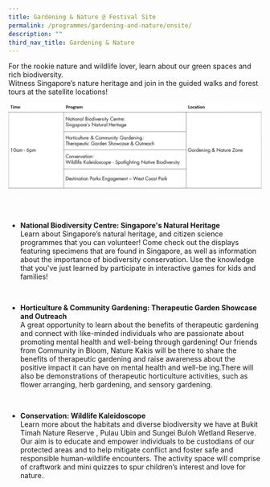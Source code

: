 ```yaml
---
title: Gardening & Nature @ Festival Site
permalink: /programmes/gardening-and-nature/onsite/
description: ""
third_nav_title: Gardening & Nature
---
```

For the rookie nature and wildlife lover, learn about our green spaces and rich biodiversity. <br>
Witness Singapore’s nature heritage and join in the guided walks and forest tours at the satellite locations! 

![Gardening &amp; Nature _onsite](/images/g&amp;n_os.jpg)

<br>
<br>

* **National Biodiversity Centre: Singapore's Natural Heritage**  
Learn about Singapore’s natural heritage, and citizen science programmes that you can volunteer! Come check out the displays featuring specimens that are found in Singapore, as well as information about the importance of biodiversity conservation. Use the knowledge that you've just learned by participate in interactive games for kids and families!

<br>

* **Horticulture &amp; Community Gardening: Therapeutic Garden Showcase and Outreach**  
A great opportunity to learn about the benefits of therapeutic gardening and connect with like-minded individuals who are passionate about promoting mental health and well-being through gardening! Our friends from Community in Bloom, Nature Kakis will be there to share the benefits of therapeutic gardening and raise awareness about the positive impact it can have on mental health and well-be ing.There will also be demonstrations of therapeutic horticulture activities, such as flower arranging, herb gardening, and sensory gardening.

<br>

* **Conservation: Wildlife Kaleidoscope**  
Learn more about the habitats and diverse biodiversity we have at Bukit Timah Nature Reserve , Pulau Ubin and Sungei Buloh Wetland Reserve. Our aim is to educate and empower individuals to be custodians of our protected areas and to help mitigate conflict and foster safe and responsible human-wildlife encounters. The activity space will comprise of craftwork and mini quizzes to spur children’s interest and love for nature.

<br>